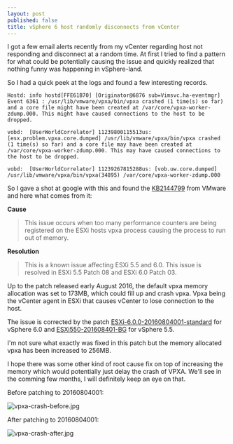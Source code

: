 ```yaml
---
layout: post
published: false
title: vSphere 6 host randomly disconnects from vCenter
---
```

I got a few email alerts recently from my vCenter regarding host not responding and disconnect at a random time. At first I tried to find a pattern for what could be potentially causing the issue and quickly realized that nothing funny was happening in vSphere-land.

So I had a quick peek at the logs and found a few interesting records.

```
Hostd: info hostd[FFE61B70] [Originator@6876 sub=Vimsvc.ha-eventmgr] Event 6361 : /usr/lib/vmware/vpxa/bin/vpxa crashed (1 time(s) so far) and a core file might have been created at /var/core/vpxa-worker-zdump.000. This might have caused connections to the host to be dropped.
```

```
vobd:  [UserWorldCorrelator] 11239800115513us: [esx.problem.vpxa.core.dumped] /usr/lib/vmware/vpxa/bin/vpxa crashed (1 time(s) so far) and a core file may have been created at /var/core/vpxa-worker-zdump.000. This may have caused connections to the host to be dropped.
```

```
vobd:  [UserWorldCorrelator] 11239267815288us: [vob.uw.core.dumped] /usr/lib/vmware/vpxa/bin/vpxa(34895) /var/core/vpxa-worker-zdump.000
```

So I gave a shot at google with this and found the [KB2144799](https://kb.vmware.com/selfservice/microsites/search.do?language=en_US&cmd=displayKC&externalId=2144799) from VMware and here what comes from it:

**Cause** 

>  This issue occurs when too many performance counters are being registered on the ESXi hosts vpxa process causing the process to run out of memory.

**Resolution**

>  This is a known issue affecting ESXi 5.5 and 6.0. 
>  This issue is resolved in ESXi 5.5 Patch 08 and ESXi 6.0 Patch 03.

Up to the patch released early August 2016, the default vpxa memory allocation was set to 173MB, which could fill up and crash vpxa. Vpxa being the vCenter agent in ESXi that causes vCenter to lose connection to the host.

The issue is corrected by the patch [ESXi-6.0.0-20160804001-standard](https://kb.vmware.com/selfservice/search.do?cmd=displayKC&docType=kc&docTypeID=DT_KB_1_1&externalId=2145667) for vSphere 6.0 and [ESXi550-201608401-BG](https://kb.vmware.com/selfservice/search.do?cmd=displayKC&docType=kc&docTypeID=DT_KB_1_1&externalId=2144361) for vSphere 5.5.

I'm not sure what exactly was fixed in this patch but the memory allocated vpxa has been increased to 256MB.

I hope there was some other kind of root cause fix on top of increasing the memory which would potentially just delay the crash of VPXA. We'll see in the comming few months, I will definitely keep an eye on that.

Before patching to 20160804001:

![vpxa-crash-before.jpg]({{site.baseurl}}/img/vpxa-crash-before.jpg)

After patching to 20160804001:

![vpxa-crash-after.jpg]({{site.baseurl}}/img/vpxa-crash-after.jpg)